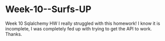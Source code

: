 # Week-10--Surfs-UP
Week 10 Sqlalchemy HW
I really struggled with this homework! I know it is incomplete, I was completely fed up with trying to get the API to work. Thanks. 
